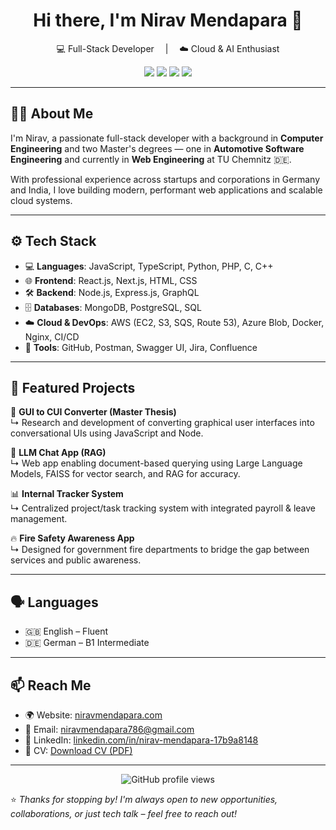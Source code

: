 <h1 align="center">Hi there, I'm Nirav Mendapara 👋</h1>

<p align="center">
 💻 Full-Stack Developer &emsp;|&emsp; ☁️ Cloud & AI Enthusiast  
</p>

<p align="center">
  <a href="https://niravmendapara.com" target="_blank"><img src="https://img.shields.io/badge/Website-niravmendapara.com-blue?style=for-the-badge&logo=google-chrome"></a>
  <a href="mailto:niravmendapara786@gmail.com" target="_blank"><img src="https://img.shields.io/badge/Email-niravmendapara786@gmail.com-red?style=for-the-badge&logo=gmail"></a>
  <a href="https://www.linkedin.com/in/nirav-mendapara-17b9a8148" target="_blank"><img src="https://img.shields.io/badge/LinkedIn-Nirav%20Mendapara-blue?style=for-the-badge&logo=linkedin"></a>
  <a href="https://niravmendapara.com/wp-content/uploads/2025/03/Nirav_Mendapara_CV_DE.pdf" target="_blank"><img src="https://img.shields.io/badge/Download%20CV-PDF-green?style=for-the-badge&logo=adobeacrobatreader"></a>
</p>

---

## 👨‍💻 About Me

I'm Nirav, a passionate full-stack developer with a background in **Computer Engineering** and two Master's degrees — one in **Automotive Software Engineering** and currently in **Web Engineering** at TU Chemnitz 🇩🇪.

With professional experience across startups and corporations in Germany and India, I love building modern, performant web applications and scalable cloud systems.

---

## ⚙️ Tech Stack

- 💻 **Languages**: JavaScript, TypeScript, Python, PHP, C, C++
- 🌐 **Frontend**: React.js, Next.js, HTML, CSS
- 🛠 **Backend**: Node.js, Express.js, GraphQL
- 🗄️ **Databases**: MongoDB, PostgreSQL, SQL
- ☁️ **Cloud & DevOps**: AWS (EC2, S3, SQS, Route 53), Azure Blob, Docker, Nginx, CI/CD
- 🧪 **Tools**: GitHub, Postman, Swagger UI, Jira, Confluence

---

## 📂 Featured Projects

🚀 **GUI to CUI Converter (Master Thesis)**  
↳ Research and development of converting graphical user interfaces into conversational UIs using JavaScript and Node.

🧠 **LLM Chat App (RAG)**  
↳ Web app enabling document-based querying using Large Language Models, FAISS for vector search, and RAG for accuracy.

📊 **Internal Tracker System**  
↳ Centralized project/task tracking system with integrated payroll & leave management.

🔥 **Fire Safety Awareness App**  
↳ Designed for government fire departments to bridge the gap between services and public awareness.

---

## 🗣️ Languages

- 🇬🇧 English – Fluent  
- 🇩🇪 German – B1 Intermediate  

---

## 📫 Reach Me

- 🌍 Website: [niravmendapara.com](https://niravmendapara.com)
- 📧 Email: [niravmendapara786@gmail.com](mailto:niravmendapara786@gmail.com)
- 💼 LinkedIn: [linkedin.com/in/nirav-mendapara-17b9a8148](https://www.linkedin.com/in/nirav-mendapara-17b9a8148)
- 📄 CV: [Download CV (PDF)](https://niravmendapara.com/wp-content/uploads/2025/03/Nirav_Mendapara_CV_DE.pdf)

---

<p align="center">
  <img src="https://komarev.com/ghpvc/?username=niravmendapara&style=flat-square&color=blue" alt="GitHub profile views" />
</p>

⭐️ *Thanks for stopping by! I'm always open to new opportunities, collaborations, or just tech talk – feel free to reach out!*
